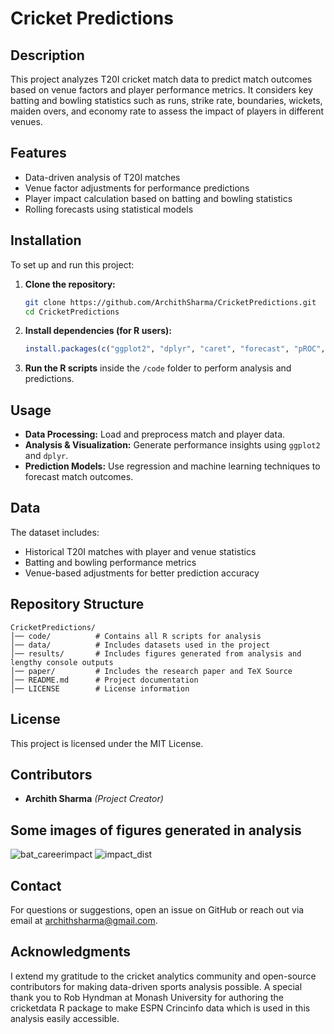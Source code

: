 # Cricket Predictions

## Description
This project analyzes T20I cricket match data to predict match outcomes based on venue factors and player performance metrics. It considers key batting and bowling statistics such as runs, strike rate, boundaries, wickets, maiden overs, and economy rate to assess the impact of players in different venues.

## Features
- Data-driven analysis of T20I matches
- Venue factor adjustments for performance predictions
- Player impact calculation based on batting and bowling statistics
- Rolling forecasts using statistical models

## Installation
To set up and run this project:
1. **Clone the repository:**
   ```sh
   git clone https://github.com/ArchithSharma/CricketPredictions.git
   cd CricketPredictions
   ```
2. **Install dependencies (for R users):**
   ```r
   install.packages(c("ggplot2", "dplyr", "caret", "forecast", "pROC", "glmnet", "e1071", "randomForest"))
   ```
3. **Run the R scripts** inside the `/code` folder to perform analysis and predictions.

## Usage
- **Data Processing:** Load and preprocess match and player data.
- **Analysis & Visualization:** Generate performance insights using `ggplot2` and `dplyr`.
- **Prediction Models:** Use regression and machine learning techniques to forecast match outcomes.

## Data
The dataset includes:
- Historical T20I matches with player and venue statistics
- Batting and bowling performance metrics
- Venue-based adjustments for better prediction accuracy

## Repository Structure
```
CricketPredictions/
│── code/          # Contains all R scripts for analysis
│── data/          # Includes datasets used in the project
│── results/       # Includes figures generated from analysis and lengthy console outputs
│── paper/         # Includes the research paper and TeX Source
│── README.md      # Project documentation
│── LICENSE        # License information
```

## License
This project is licensed under the MIT License.

## Contributors
- **Archith Sharma** *(Project Creator)*
  
## Some images of figures generated in analysis
![bat_careerimpact](https://github.com/user-attachments/assets/c2a45d61-f3be-43b9-aee6-5f4b37a2c480)
![impact_dist](https://github.com/user-attachments/assets/60f91e04-abc0-4e55-bc1b-13b6b6a66038)


## Contact
For questions or suggestions, open an issue on GitHub or reach out via email at [archithsharma@gmail.com](url).

## Acknowledgments
I extend my gratitude to the cricket analytics community and open-source contributors for making data-driven sports analysis possible. A special thank you to Rob Hyndman at Monash University for authoring the cricketdata R package to make ESPN Crincinfo data which is used in this analysis easily accessible.
